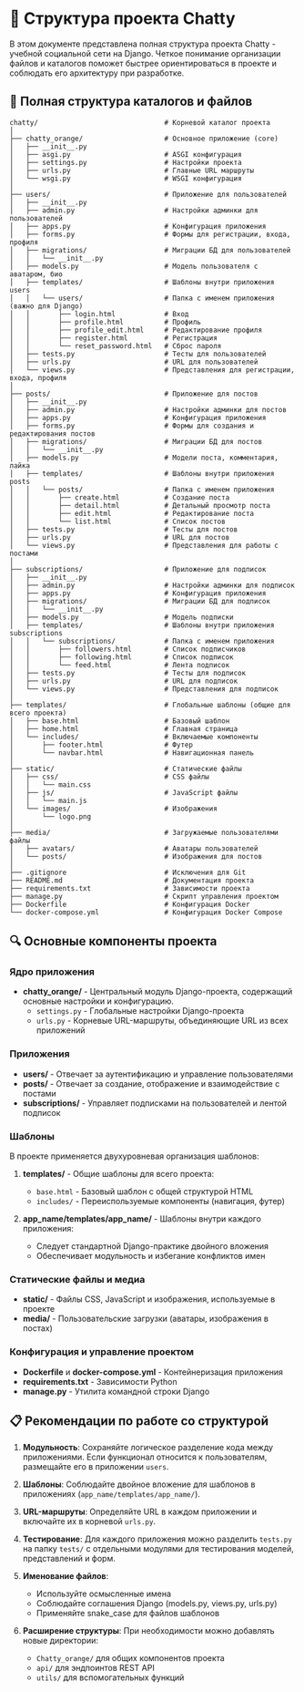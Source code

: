 # 📁 Структура проекта Chatty

В этом документе представлена полная структура проекта Chatty - учебной социальной сети на Django. Четкое понимание организации файлов и каталогов поможет быстрее ориентироваться в проекте и соблюдать его архитектуру при разработке.

## 📑 Полная структура каталогов и файлов

```
chatty/                               # Корневой каталог проекта
│
├── chatty_orange/                    # Основное приложение (core)
│   ├── __init__.py
│   ├── asgi.py                       # ASGI конфигурация
│   ├── settings.py                   # Настройки проекта
│   ├── urls.py                       # Главные URL маршруты
│   └── wsgi.py                       # WSGI конфигурация
│
├── users/                            # Приложение для пользователей
│   ├── __init__.py
│   ├── admin.py                      # Настройки админки для пользователей
│   ├── apps.py                       # Конфигурация приложения
│   ├── forms.py                      # Формы для регистрации, входа, профиля
│   ├── migrations/                   # Миграции БД для пользователей
│   │   └── __init__.py
│   ├── models.py                     # Модель пользователя с аватаром, био
│   ├── templates/                    # Шаблоны внутри приложения users
│   │   └── users/                    # Папка с именем приложения (важно для Django)
│   │       ├── login.html            # Вход
│   │       ├── profile.html          # Профиль
│   │       ├── profile_edit.html     # Редактирование профиля
│   │       ├── register.html         # Регистрация
│   │       └── reset_password.html   # Сброс пароля
│   ├── tests.py                      # Тесты для пользователей
│   ├── urls.py                       # URL для пользователей
│   └── views.py                      # Представления для регистрации, входа, профиля
│
├── posts/                            # Приложение для постов
│   ├── __init__.py
│   ├── admin.py                      # Настройки админки для постов
│   ├── apps.py                       # Конфигурация приложения
│   ├── forms.py                      # Формы для создания и редактирования постов
│   ├── migrations/                   # Миграции БД для постов
│   │   └── __init__.py
│   ├── models.py                     # Модели поста, комментария, лайка
│   ├── templates/                    # Шаблоны внутри приложения posts
│   │   └── posts/                    # Папка с именем приложения
│   │       ├── create.html           # Создание поста
│   │       ├── detail.html           # Детальный просмотр поста
│   │       ├── edit.html             # Редактирование поста
│   │       └── list.html             # Список постов
│   ├── tests.py                      # Тесты для постов
│   ├── urls.py                       # URL для постов
│   └── views.py                      # Представления для работы с постами
│
├── subscriptions/                    # Приложение для подписок
│   ├── __init__.py
│   ├── admin.py                      # Настройки админки для подписок
│   ├── apps.py                       # Конфигурация приложения
│   ├── migrations/                   # Миграции БД для подписок
│   │   └── __init__.py
│   ├── models.py                     # Модель подписки
│   ├── templates/                    # Шаблоны внутри приложения subscriptions
│   │   └── subscriptions/            # Папка с именем приложения
│   │       ├── followers.html        # Список подписчиков
│   │       ├── following.html        # Список подписок
│   │       └── feed.html             # Лента подписок
│   ├── tests.py                      # Тесты для подписок
│   ├── urls.py                       # URL для подписок
│   └── views.py                      # Представления для подписок
│
├── templates/                        # Глобальные шаблоны (общие для всего проекта)
│   ├── base.html                     # Базовый шаблон
│   ├── home.html                     # Главная страница
│   └── includes/                     # Включаемые компоненты
│       ├── footer.html               # Футер
│       └── navbar.html               # Навигационная панель
│
├── static/                           # Статические файлы
│   ├── css/                          # CSS файлы
│   │   └── main.css
│   ├── js/                           # JavaScript файлы
│   │   └── main.js
│   └── images/                       # Изображения
│       └── logo.png
│
├── media/                            # Загружаемые пользователями файлы
│   ├── avatars/                      # Аватары пользователей
│   └── posts/                        # Изображения для постов
│
├── .gitignore                        # Исключения для Git
├── README.md                         # Документация проекта
├── requirements.txt                  # Зависимости проекта
├── manage.py                         # Скрипт управления проектом
├── Dockerfile                        # Конфигурация Docker
└── docker-compose.yml                # Конфигурация Docker Compose
```

## 🔍 Основные компоненты проекта

### Ядро приложения

- **chatty_orange/** - Центральный модуль Django-проекта, содержащий основные настройки и конфигурацию.
  - `settings.py` - Глобальные настройки Django-проекта
  - `urls.py` - Корневые URL-маршруты, объединяющие URL из всех приложений

### Приложения

- **users/** - Отвечает за аутентификацию и управление пользователями
- **posts/** - Отвечает за создание, отображение и взаимодействие с постами
- **subscriptions/** - Управляет подписками на пользователей и лентой подписок

### Шаблоны

В проекте применяется двухуровневая организация шаблонов:
1. **templates/** - Общие шаблоны для всего проекта:
   - `base.html` - Базовый шаблон с общей структурой HTML
   - `includes/` - Переиспользуемые компоненты (навигация, футер)

2. **app_name/templates/app_name/** - Шаблоны внутри каждого приложения:
   - Следует стандартной Django-практике двойного вложения 
   - Обеспечивает модульность и избегание конфликтов имен

### Статические файлы и медиа

- **static/** - Файлы CSS, JavaScript и изображения, используемые в проекте
- **media/** - Пользовательские загрузки (аватары, изображения в постах)

### Конфигурация и управление проектом

- **Dockerfile** и **docker-compose.yml** - Контейнеризация приложения
- **requirements.txt** - Зависимости Python
- **manage.py** - Утилита командной строки Django

## 📋 Рекомендации по работе со структурой

1. **Модульность**: Сохраняйте логическое разделение кода между приложениями. Если функционал относится к пользователям, размещайте его в приложении `users`.

2. **Шаблоны**: Соблюдайте двойное вложение для шаблонов в приложениях (`app_name/templates/app_name/`).

3. **URL-маршруты**: Определяйте URL в каждом приложении и включайте их в корневой `urls.py`.

4. **Тестирование**: Для каждого приложения можно разделить `tests.py` на папку `tests/` с отдельными модулями для тестирования моделей, представлений и форм.

5. **Именование файлов**:
   - Используйте осмысленные имена
   - Соблюдайте соглашения Django (models.py, views.py, urls.py)
   - Применяйте snake_case для файлов шаблонов

6. **Расширение структуры**: При необходимости можно добавлять новые директории:
   - `Chatty_orange/` для общих компонентов проекта
   - `api/` для эндпоинтов REST API
   - `utils/` для вспомогательных функций